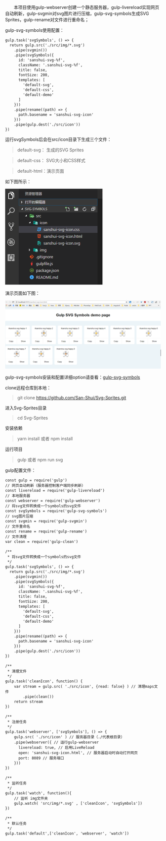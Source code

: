 
&emsp;&emsp;本项目使用gulp-webserver创建一个静态服务器，gulp-livereload实现网页自动刷新，gulp-svgmin对svg图片进行压缩，gulp-svg-symbols生成SVG Sprites，gulp-rename对文件进行重命名；

gulp-svg-symbols使用配置：

```
gulp.task('svgSymbols', () => {
  return gulp.src('./src/img/*.svg')
    .pipe(svgmin())
    .pipe(svgSymbols({
      id: 'sanshui-svg-%f',
      className: '.sanshui-svg-%f',
      title: false,
      fontSize: 200,
      templates: [
        'default-svg',
        'default-css',
        'default-demo'
      ]
    }))
    .pipe(rename((path) => {
      path.basename = 'sanshui-svg-icon'
    }))
    .pipe(gulp.dest('./src/icon'))
})
```
运行svgSymbols后会在src/icon目录下生成三个文件：
> default-svg： 生成的SVG Sprites

> default-css： SVG大小和CSS样式

> default-html：演示页面

如下图所示：

![](./static/catalog.png '生成的模板')

演示页面如下图：

![](./static/performance.png '演示')

gulp-svg-symbols安装和配置详细option请查看：[gulp-svg-symbols](https://www.npmjs.com/package/gulp-svg-symbols)

clone远程仓库到本地：
>git clone https://github.com/San-Shui/Svg-Sprites.git

进入Svg-Sprites目录
>cd Svg-Sprites

安装依赖
> yarn install 或者 npm install 

运行项目

>gulp 或者 npm run svg

gulp配置文件：

```
const gulp = require('gulp')
// 网页自动刷新（服务器控制客户端同步刷新）
const livereload = require('gulp-livereload')
// 本地服务器
const webserver = require('gulp-webserver')
// 将svg文件转换成一个symbols的svg文件
const svgSymbols = require('gulp-svg-symbols')
// svg图片压缩
const svgmin = require('gulp-svgmin')
// 文件重命名
const rename = require('gulp-rename')
// 文件清理
var clean = require('gulp-clean')	

/**
 * 将svg文件转换成一个symbols的svg文件
 */
gulp.task('svgSymbols', () => {
  return gulp.src('./src/img/*.svg')
    .pipe(svgmin())
    .pipe(svgSymbols({
      id: 'sanshui-svg-%f',
      className: '.sanshui-svg-%f',
      title: false,
      fontSize: 200,
      templates: [
        'default-svg',
        'default-css',
        'default-demo'
      ]
    }))
    .pipe(rename((path) => {
      path.basename = 'sanshui-svg-icon'
    }))
    .pipe(gulp.dest('./src/icon'))
})

/**
 * 清理文件
 */
gulp.task('cleanIcon', function() {
    var stream = gulp.src( './src/icon', {read: false} ) // 清理maps文件
        .pipe(clean())
    return stream
})

/**
 * 注册任务
 */
gulp.task('webserver', ['svgSymbols'], () => {
    gulp.src( './src/icon' ) // 服务器目录（./代表根目录）
    .pipe(webserver({ // 运行gulp-webserver
      livereload: true, // 启用LiveReload
      open: 'sanshui-svg-icon.html', // 服务器启动时自动打开网页
      port: 8089 // 服务端口
    }))
})

/**
 * 监听任务
 */
gulp.task('watch', function(){
    // 监听 img文件夹
    gulp.watch( 'src/img/*.svg' , ['cleanIcon', 'svgSymbols'])
})

/**
 * 默认任务
 */
gulp.task('default',['cleanIcon', 'webserver', 'watch'])

```
